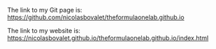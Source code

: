 The link to my Git page is:
https://github.com/nicolasbovalet/theformulaonelab.github.io

The link to my website is:
https://nicolasbovalet.github.io/theformulaonelab.github.io/index.html
